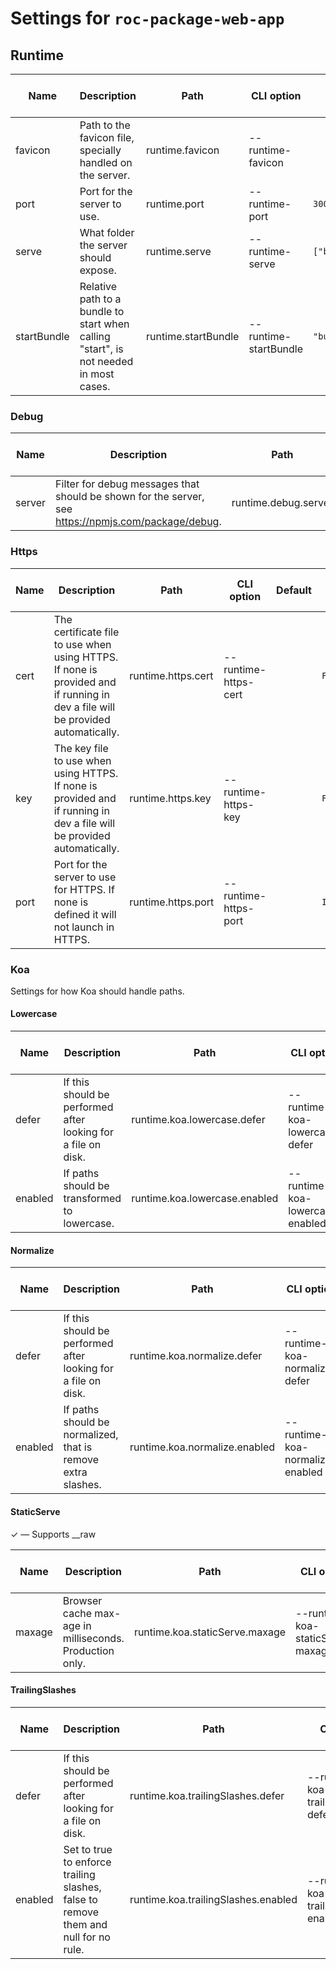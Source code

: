 # Settings for `roc-package-web-app`

## Runtime

| Name        | Description                                                                                                                    | Path                                | CLI option                            | Default                 | Type                         | Required | Can be empty | Extensions                            |
| ----------- | ------------------------------------------------------------------------------------------------------------------------------ | ----------------------------------- | ------------------------------------- | ----------------------- | ---------------------------- | -------- | ------------ | ------------------------------------- |
| favicon     | Path to the favicon file, specially handled on the server.                                                                     | runtime.favicon                     | --runtime-favicon                     |                         | `String`                     | No       | No           | roc-package-web-app                   |
| port        | Port for the server to use.                                                                                                    | runtime.port                        | --runtime-port                        | `3000`                  | `Integer`                    | Yes      | No           | roc-package-web-app                   |
| serve       | What folder the server should expose.                                                                                          | runtime.serve                       | --runtime-serve                       | `["build/client"]`      | `Filepath / Array(Filepath)` | No       |              | roc-package-web-app                   |
| startBundle | Relative path to a bundle to start when calling &quot;start&quot;, is not needed in most cases.                                | runtime.startBundle                 | --runtime-startBundle                 | `"build/server/app.js"` | `Filepath`                   | No       | No           | roc-plugin-start, roc-package-web-app |

### Debug

| Name        | Description                                                                                                                    | Path                                | CLI option                            | Default                 | Type                         | Required | Can be empty | Extensions                            |
| ----------- | ------------------------------------------------------------------------------------------------------------------------------ | ----------------------------------- | ------------------------------------- | ----------------------- | ---------------------------- | -------- | ------------ | ------------------------------------- |
| server      | Filter for debug messages that should be shown for the server, see https://npmjs.com/package/debug.                            | runtime.debug.server                | --runtime-debug-server                | `"roc:*"`               | `String`                     | No       | Yes          | roc-package-web-app                   |

### Https

| Name        | Description                                                                                                                    | Path                                | CLI option                            | Default                 | Type                         | Required | Can be empty | Extensions                            |
| ----------- | ------------------------------------------------------------------------------------------------------------------------------ | ----------------------------------- | ------------------------------------- | ----------------------- | ---------------------------- | -------- | ------------ | ------------------------------------- |
| cert        | The certificate file to use when using HTTPS. If none is provided and if running in dev a file will be provided automatically. | runtime.https.cert                  | --runtime-https-cert                  |                         | `Filepath`                   | No       | No           | roc-package-web-app                   |
| key         | The key file to use when using HTTPS. If none is provided and if running in dev a file will be provided automatically.         | runtime.https.key                   | --runtime-https-key                   |                         | `Filepath`                   | No       | No           | roc-package-web-app                   |
| port        | Port for the server to use for HTTPS. If none is defined it will not launch in HTTPS.                                          | runtime.https.port                  | --runtime-https-port                  |                         | `Integer`                    | No       | No           | roc-package-web-app                   |

### Koa
Settings for how Koa should handle paths.


#### Lowercase

| Name        | Description                                                                                                                    | Path                                | CLI option                            | Default                 | Type                         | Required | Can be empty | Extensions                            |
| ----------- | ------------------------------------------------------------------------------------------------------------------------------ | ----------------------------------- | ------------------------------------- | ----------------------- | ---------------------------- | -------- | ------------ | ------------------------------------- |
| defer       | If this should be performed after looking for a file on disk.                                                                  | runtime.koa.lowercase.defer         | --runtime-koa-lowercase-defer         | `true`                  | `Boolean`                    | Yes      |              | roc-package-web-app                   |
| enabled     | If paths should be transformed to lowercase.                                                                                   | runtime.koa.lowercase.enabled       | --runtime-koa-lowercase-enabled       | `true`                  | `Boolean`                    | Yes      |              | roc-package-web-app                   |

#### Normalize

| Name        | Description                                                                                                                    | Path                                | CLI option                            | Default                 | Type                         | Required | Can be empty | Extensions                            |
| ----------- | ------------------------------------------------------------------------------------------------------------------------------ | ----------------------------------- | ------------------------------------- | ----------------------- | ---------------------------- | -------- | ------------ | ------------------------------------- |
| defer       | If this should be performed after looking for a file on disk.                                                                  | runtime.koa.normalize.defer         | --runtime-koa-normalize-defer         | `false`                 | `Boolean`                    | Yes      |              | roc-package-web-app                   |
| enabled     | If paths should be normalized, that is remove extra slashes.                                                                   | runtime.koa.normalize.enabled       | --runtime-koa-normalize-enabled       | `true`                  | `Boolean`                    | Yes      |              | roc-package-web-app                   |

#### StaticServe

✓ ― Supports __raw

| Name        | Description                                                                                                                    | Path                                | CLI option                            | Default                 | Type                         | Required | Can be empty | Extensions                            |
| ----------- | ------------------------------------------------------------------------------------------------------------------------------ | ----------------------------------- | ------------------------------------- | ----------------------- | ---------------------------- | -------- | ------------ | ------------------------------------- |
| maxage      | Browser cache max-age in milliseconds. Production only.                                                                        | runtime.koa.staticServe.maxage      | --runtime-koa-staticServe-maxage      | `60000`                 | `Integer`                    | Yes      |              | roc-package-web-app                   |

#### TrailingSlashes

| Name        | Description                                                                                                                    | Path                                | CLI option                            | Default                 | Type                         | Required | Can be empty | Extensions                            |
| ----------- | ------------------------------------------------------------------------------------------------------------------------------ | ----------------------------------- | ------------------------------------- | ----------------------- | ---------------------------- | -------- | ------------ | ------------------------------------- |
| defer       | If this should be performed after looking for a file on disk.                                                                  | runtime.koa.trailingSlashes.defer   | --runtime-koa-trailingSlashes-defer   | `true`                  | `Boolean`                    | Yes      |              | roc-package-web-app                   |
| enabled     | Set to true to enforce trailing slashes, false to remove them and null for no rule.                                            | runtime.koa.trailingSlashes.enabled | --runtime-koa-trailingSlashes-enabled | `true`                  | `Boolean`                    | No       |              | roc-package-web-app                   |
